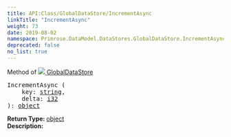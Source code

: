 ```yaml
---
title: API:Class/GlobalDataStore/IncrementAsync
linkTitle: "IncrementAsync"
weight: 73
date: 2019-08-02
namespace: Primrose.DataModel.DataStores.GlobalDataStore.IncrementAsync
deprecated: false
no_list: true
---
```

Method of <a href="/docs/api-reference/Class/GlobalDataStore"><img src="/icons/silk/database_world.png"/>&nbsp;GlobalDataStore</a>
<pre class="method-declaration">
IncrementAsync (
    key: <a class="type" href="/docs/api-reference/System/string">string</a>,
    delta: <a class="type" href="/docs/api-reference/System/Primitives#int32">i32</a>
): <a class="type" href="/docs/api-reference/System/object">object</a></pre>
<b>Return Type: </b>
<a class="type" href="/docs/api-reference/System/object">object</a>
<br/>
<b>Description: </b>